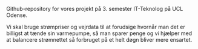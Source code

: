 Github-repository for vores projekt på 3. semester IT-Teknolog på UCL Odense.

Vi skal bruge strømpriser og vejrdata til at forudsige hvornår man det er billigst at tænde sin varmepumpe, så man sparer penge og vi hjælper med at balancere strømnettet så forbruget på et helt døgn bliver mere ensartet.
